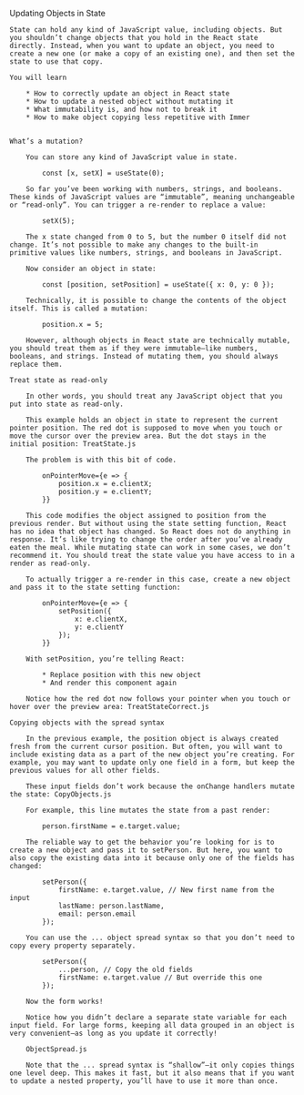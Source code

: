 Updating Objects in State

    State can hold any kind of JavaScript value, including objects. But you shouldn’t change objects that you hold in the React state directly. Instead, when you want to update an object, you need to create a new one (or make a copy of an existing one), and then set the state to use that copy.

    You will learn

        * How to correctly update an object in React state
        * How to update a nested object without mutating it
        * What immutability is, and how not to break it
        * How to make object copying less repetitive with Immer


    What’s a mutation?

        You can store any kind of JavaScript value in state.

            const [x, setX] = useState(0);

        So far you’ve been working with numbers, strings, and booleans. These kinds of JavaScript values are “immutable”, meaning unchangeable or “read-only”. You can trigger a re-render to replace a value:

            setX(5);

        The x state changed from 0 to 5, but the number 0 itself did not change. It’s not possible to make any changes to the built-in primitive values like numbers, strings, and booleans in JavaScript.

        Now consider an object in state:

            const [position, setPosition] = useState({ x: 0, y: 0 });

        Technically, it is possible to change the contents of the object itself. This is called a mutation:

            position.x = 5;

        However, although objects in React state are technically mutable, you should treat them as if they were immutable—like numbers, booleans, and strings. Instead of mutating them, you should always replace them.

    Treat state as read-only

        In other words, you should treat any JavaScript object that you put into state as read-only.

        This example holds an object in state to represent the current pointer position. The red dot is supposed to move when you touch or move the cursor over the preview area. But the dot stays in the initial position: TreatState.js

        The problem is with this bit of code.

            onPointerMove={e => {
                position.x = e.clientX;
                position.y = e.clientY;
            }}

        This code modifies the object assigned to position from the previous render. But without using the state setting function, React has no idea that object has changed. So React does not do anything in response. It’s like trying to change the order after you’ve already eaten the meal. While mutating state can work in some cases, we don’t recommend it. You should treat the state value you have access to in a render as read-only.

        To actually trigger a re-render in this case, create a new object and pass it to the state setting function:

            onPointerMove={e => {
                setPosition({
                    x: e.clientX,
                    y: e.clientY
                });
            }}

        With setPosition, you’re telling React:

            * Replace position with this new object
            * And render this component again

        Notice how the red dot now follows your pointer when you touch or hover over the preview area: TreatStateCorrect.js

    Copying objects with the spread syntax

        In the previous example, the position object is always created fresh from the current cursor position. But often, you will want to include existing data as a part of the new object you’re creating. For example, you may want to update only one field in a form, but keep the previous values for all other fields.

        These input fields don’t work because the onChange handlers mutate the state: CopyObjects.js

        For example, this line mutates the state from a past render:

            person.firstName = e.target.value;

        The reliable way to get the behavior you’re looking for is to create a new object and pass it to setPerson. But here, you want to also copy the existing data into it because only one of the fields has changed:

            setPerson({
                firstName: e.target.value, // New first name from the input
                lastName: person.lastName,
                email: person.email
            });

        You can use the ... object spread syntax so that you don’t need to copy every property separately.

            setPerson({
                ...person, // Copy the old fields
                firstName: e.target.value // But override this one
            });

        Now the form works!

        Notice how you didn’t declare a separate state variable for each input field. For large forms, keeping all data grouped in an object is very convenient—as long as you update it correctly!

        ObjectSpread.js

        Note that the ... spread syntax is “shallow”—it only copies things one level deep. This makes it fast, but it also means that if you want to update a nested property, you’ll have to use it more than once.
